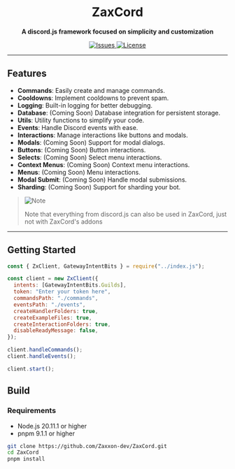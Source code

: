 <p align="center">
</p>

<h1 align="center">ZaxCord</h1>

<p align="center">
  <b>A discord.js framework focused on simplicity and customization</b>
</p>

<p align="center">
  <a href="https://github.com/Zaxerone/zaxcord/actions">
  </a>
  <a href="https://github.com/Zaxerone/zaxcord/issues">
    <img src="https://img.shields.io/github/issues/Zaxerone/zaxcord" alt="Issues">
  </a>
  <a href="https://github.com/Zaxerone/zaxcord/blob/main/LICENSE">
    <img src="https://img.shields.io/github/license/Zaxerone/zaxcord" alt="License">
  </a>
</p>

---

## Features

- **Commands**: Easily create and manage commands.
- **Cooldowns**: Implement cooldowns to prevent spam.
- **Logging**: Built-in logging for better debugging.
- **Database**: (Coming Soon) Database integration for persistent storage.
- **Utils**: Utility functions to simplify your code.
- **Events**: Handle Discord events with ease.
- **Interactions**: Manage interactions like buttons and modals.
- **Modals**: (Coming Soon) Support for modal dialogs.
- **Buttons**: (Coming Soon) Button interactions.
- **Selects**: (Coming Soon) Select menu interactions.
- **Context Menus**: (Coming Soon) Context menu interactions.
- **Menus**: (Coming Soon) Menu interactions.
- **Modal Submit**: (Coming Soon) Handle modal submissions.
- **Sharding**: (Coming Soon) Support for sharding your bot.

> <picture>
>   <source media="(prefers-color-scheme: light)" srcset="https://raw.githubusercontent.com/Mqxx/GitHub-Markdown/main/blockquotes/badge/light-theme/note.svg">
>   <img alt="Note" src="https://raw.githubusercontent.com/Mqxx/GitHub-Markdown/main/blockquotes/badge/dark-theme/note.svg">
> </picture><br>
>
> Note that everything from discord.js can also be used in ZaxCord, just not with ZaxCord's addons

---

## Getting Started

```js
const { ZxClient, GatewayIntentBits } = require("../index.js");

const client = new ZxClient({
  intents: [GatewayIntentBits.Guilds],
  token: "Enter your token here",
  commandsPath: "./commands",
  eventsPath: "./events",
  createHandlerFolders: true,
  createExampleFiles: true,
  createInteractionFolders: true,
  disableReadyMessage: false,
});

client.handleCommands();
client.handleEvents();

client.start();
```

## Build

### Requirements

- Node.js 20.11.1 or higher
- pnpm 9.1.1 or higher

```sh
git clone https://github.com/Zaxxon-dev/ZaxCord.git
cd ZaxCord
pnpm install
```
